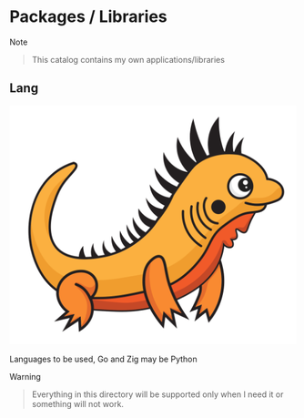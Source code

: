# Packages / Libraries

> [!NOTE]
> > This catalog contains my own applications/libraries

## Lang

<img src="../.github/assets/zig.png" alt="zig">

Languages to be used, Go and Zig may be Python

> [!WARNING]
> > Everything in this directory will be supported only when I need it or something will not work.
